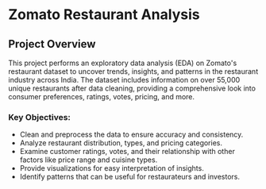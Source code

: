 # Zomato Restaurant Analysis

## Project Overview
This project performs an exploratory data analysis (EDA) on Zomato's restaurant dataset to uncover trends, insights, and patterns in the restaurant industry across India. The dataset includes information on over 55,000 unique restaurants after data cleaning, providing a comprehensive look into consumer preferences, ratings, votes, pricing, and more.

### Key Objectives:
- Clean and preprocess the data to ensure accuracy and consistency.
- Analyze restaurant distribution, types, and pricing categories.
- Examine customer ratings, votes, and their relationship with other factors like price range and cuisine types.
- Provide visualizations for easy interpretation of insights.
- Identify patterns that can be useful for restaurateurs and investors.
